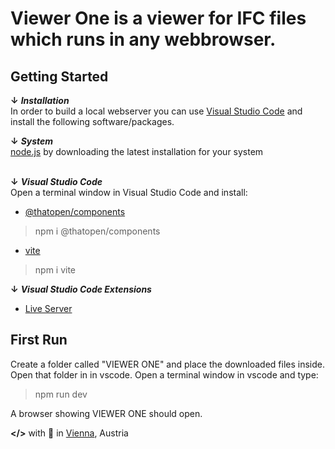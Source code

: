 # Viewer One is a viewer for IFC files which runs in any webbrowser.

## Getting Started

**↓** ***Installation***<br>
In order to build a local webserver you can use [Visual Studio Code](https://code.visualstudio.com/download) and install the following software/packages.<p>
**↓** ***System***<br>
[node.js](https://nodejs.org/en/download/current) by downloading the latest installation for your system<p>
<br>
**↓** ***Visual Studio Code***<br>
Open a terminal window in Visual Studio Code and install:<br>
* [@thatopen/components](https://www.npmjs.com/package/@thatopen/components)<br>
> npm i @thatopen/components
>
* [vite](https://vite.dev/guide/why.html)<br>
> npm i vite<br>
>
**↓** ***Visual Studio Code Extensions***<br>
* [Live Server](https://marketplace.visualstudio.com/items?itemName=ritwickdey.LiveServer)<p>

## First Run

Create a folder called "VIEWER ONE" and place the downloaded files inside. Open that folder in in vscode. Open a terminal window in vscode and type: 
> npm run dev
>
A browser showing VIEWER ONE should open.

**</>** with 🖤 in [Vienna](https://en.wikipedia.org/wiki/Vienna), Austria
